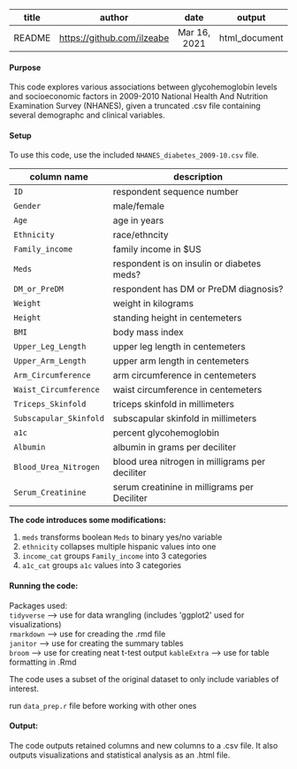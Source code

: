 
|title    | author                     | date         | output        |
|:-------:|:--------------------------:|:------------:|:-------------:|
|README   |https://github.com/ilzeabe  |Mar 16, 2021  | html_document |


#### Purpose
This code explores various associations between glycohemoglobin levels and socioeconomic factors in 2009-2010 National Health And Nutrition Examination Survey (NHANES), given a truncated .csv file containing several demographc and clinical variables.   
  
  
#### Setup

To use this code, use the included `NHANES_diabetes_2009-10.csv` file.

| column name            | description                                       | 
|------------------------|---------------------------------------------------|
| `ID`                     | respondent sequence number                        | 
| `Gender`                 | male/female                                       | 
| `Age`                    | age in years                                      | 
| `Ethnicity`              | race/ethncity                                     |
| `Family_income`          | family income in $US                              |
| `Meds`                   | respondent is on insulin or diabetes meds?        |
| `DM_or_PreDM`            | respondent has DM or PreDM diagnosis?             |
| `Weight`                 | weight in kilograms                               |
| `Height`                 | standing height in centemeters                    |
| `BMI`                    | body mass index                                   |
| `Upper_Leg_Length`       | upper leg length in centemeters                   |
| `Upper_Arm_Length`       | upper arm length in centemeters                   |
| `Arm_Circumference`      | arm circumference in centemeters                  |
| `Waist_Circumference`    | waist circumference in centemeters                |
| `Triceps_Skinfold`       | triceps skinfold in millimeters                   |
| `Subscapular_Skinfold`   | subscapular skinfold in millimeters               |
| `a1c`                    | percent glycohemoglobin                           |
| `Albumin`                | albumin in grams per deciliter                    |
| `Blood_Urea_Nitrogen`    | blood urea nitrogen in milligrams per deciliter   | 
| `Serum_Creatinine`       | serum creatinine in  milligrams per Deciliter     |
  
**The code introduces some modifications:**  

1. `meds` transforms boolean `Meds` to binary yes/no variable  
2. `ethnicity` collapses multiple hispanic values into one  
3. `income_cat` groups `Family_income` into 3 categories  
4. `a1c_cat` groups `a1c` values into 3 categories  

  
#### Running the code:

Packages used:  
`tidyverse` --> use for data wrangling (includes 'ggplot2' used for visualizations)  
`rmarkdown` --> use for creading the .rmd file  
`janitor` --> use for creating the summary tables  
`broom` --> use for creating neat t-test output 
`kableExtra` --> use for table formatting in .Rmd

The code uses a subset of the original dataset to only include variables of interest. 

run `data_prep.r` file before working with other ones

#### Output: 

The code outputs retained columns and new columns to a .csv file. It also outputs visualizations and statistical analysis as an .html file. 
